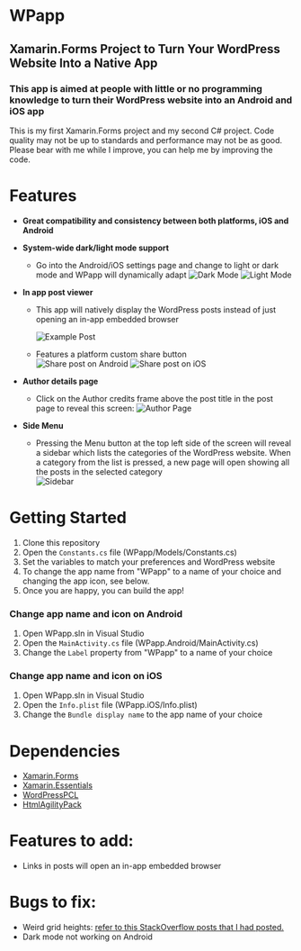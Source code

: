 # WPapp
## Xamarin.Forms Project to Turn Your WordPress Website Into a Native App

### This app is aimed at people with little or no programming knowledge to turn their WordPress website into an Android and iOS app

This is my first Xamarin.Forms project and my second C# project. Code quality may not be up to standards and performance may not be as good. Please bear with me while I improve, you can help me by improving the code.

# Features
* **Great compatibility and consistency between both platforms, iOS and Android**

* **System-wide dark/light mode support**
	* Go into the Android/iOS settings page and change to light or dark mode and WPapp will dynamically adapt
![Dark Mode](https://i.imgur.com/G1w1uHlm.png)
![Light Mode](https://i.imgur.com/oanL1Jzm.png)

* **In app post viewer**
	* This app will natively display the WordPress posts instead of just opening an in-app embedded browser

		![Example Post](https://i.imgur.com/mR4DCcfm.png)
	* Features a platform custom share button	
	![Share post on Android](https://i.imgur.com/UlspfDGm.png)
	![Share post on iOS](https://i.imgur.com/uCqjGk9m.png)

* **Author details page**	
	* Click on the Author credits frame above the post title in the post page to reveal this screen:
	![Author Page](https://i.imgur.com/7goTYgYm.png)
	
* **Side Menu**	
	* Pressing the Menu button at the top left side of the screen will reveal a sidebar which lists the categories of the WordPress website. When a category from the list is pressed, a new page will open showing all the posts in the selected category	
		![Sidebar](https://i.imgur.com/tDxsz7Km.png)

# Getting Started
1. Clone this repository
2. Open the `Constants.cs` file (WPapp/Models/Constants.cs)
3. Set the variables to match your preferences and WordPress website
4. To change the app name from "WPapp" to a name of your choice and changing the app icon, see below.
5. Once you are happy, you can build the app!

### Change app name and icon on Android
1. Open WPapp.sln in Visual Studio
2. Open the `MainActivity.cs` file (WPapp.Android/MainActivity.cs)
3. Change the `Label` property from "WPapp" to a name of your choice

### Change app name and icon on iOS
1. Open WPapp.sln in Visual Studio
2. Open the `Info.plist` file (WPapp.iOS/Info.plist)
3. Change the `Bundle display name` to the app name of your choice

# Dependencies
* [Xamarin.Forms](http://xamarin.com/forms)
* [Xamarin.Essentials](https://go.microsoft.com/fwlink/?linkid=868960)
* [WordPressPCL](https://github.com/wp-net/WordPressPCL)
* [HtmlAgilityPack](http://html-agility-pack.net/)

# Features to add:
* Links in posts will open an in-app embedded browser

# Bugs to fix:
* Weird grid heights: [refer to this StackOverflow posts that I had posted.](https://stackoverflow.com/questions/62608781/xamarin-forms-grid-row-height-much-bigger-than-content)
* Dark mode not working on Android